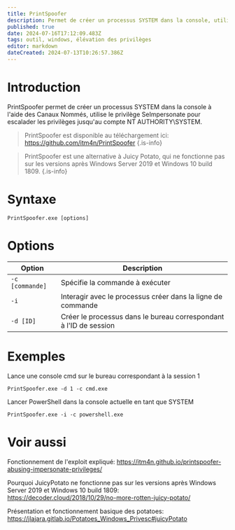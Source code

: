 ```yaml
---
title: PrintSpoofer
description: Permet de créer un processus SYSTEM dans la console, utilise le privilège SeImpersonate pour escalader les privilèges jusqu'au compte NT AUTHORITY\SYSTEM
published: true
date: 2024-07-16T17:12:09.483Z
tags: outil, windows, élévation des privilèges
editor: markdown
dateCreated: 2024-07-13T10:26:57.386Z
---
```


# Introduction

PrintSpoofer permet de créer un processus SYSTEM dans la console à l'aide des Canaux Nommés, utilise le privilège SeImpersonate pour escalader les privilèges jusqu'au compte NT AUTHORITY\SYSTEM.

> PrintSpoofer est disponible au téléchargement ici: https://github.com/itm4n/PrintSpoofer
> {.is-info}

> PrintSpoofer est une alternative à Juicy Potato, qui ne fonctionne pas sur les versions après Windows Server 2019 et Windows 10 build 1809.
> {.is-info}

# Syntaxe

`PrintSpoofer.exe [options]`

# Options

| Option          | Description                                                       |
| --------------- | ----------------------------------------------------------------- |
| `-c [commande]` | Spécifie la commande à exécuter                                   |
| `-i`            | Interagir avec le processus créer dans la ligne de commande       |
| `-d [ID]`       | Créer le processus dans le bureau correspondant à l'ID de session |

# Exemples

Lance une console cmd sur le bureau correspondant à la session 1

`PrintSpoofer.exe -d 1 -c cmd.exe`

Lancer PowerShell dans la console actuelle en tant que SYSTEM

`PrintSpoofer.exe -i -c powershell.exe`

# Voir aussi

Fonctionnement de l'exploit expliqué:
https://itm4n.github.io/printspoofer-abusing-impersonate-privileges/

Pourquoi JuicyPotato ne fonctionne pas sur les versions après Windows Server 2019 et Windows 10 build 1809:
https://decoder.cloud/2018/10/29/no-more-rotten-juicy-potato/

Présentation et fonctionnement basique des potatoes:
https://jlajara.gitlab.io/Potatoes_Windows_Privesc#juicyPotato
